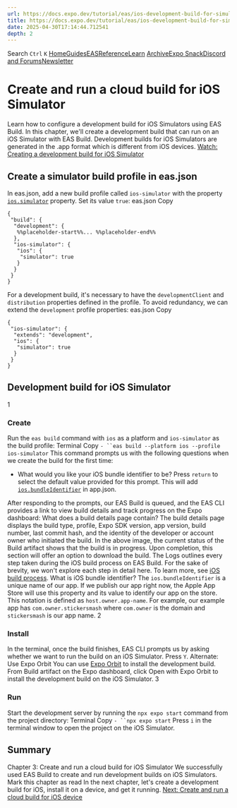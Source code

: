 ```yaml
---
url: https://docs.expo.dev/tutorial/eas/ios-development-build-for-simulators
title: https://docs.expo.dev/tutorial/eas/ios-development-build-for-simulators
date: 2025-04-30T17:14:44.712541
depth: 2
---
```


Search
`Ctrl` `K`
[Home](https://docs.expo.dev/)[Guides](https://docs.expo.dev/guides/overview)[EAS](https://docs.expo.dev/eas)[Reference](https://docs.expo.dev/versions/latest)[Learn](https://docs.expo.dev/tutorial/overview)
[Archive](https://docs.expo.dev/archive)[Expo Snack](https://snack.expo.dev)[Discord and Forums](https://chat.expo.dev)[Newsletter](https://expo.dev/mailing-list/signup)
# Create and run a cloud build for iOS Simulator
Learn how to configure a development build for iOS Simulators using EAS Build.
In this chapter, we'll create a development build that can run on an iOS Simulator with EAS Build.
Development builds for iOS Simulators are generated in the .app format which is different from iOS devices.
[Watch: Creating a development build for iOS Simulator](https://www.youtube.com/watch?v=SgL97PFZctg)
## Create a simulator build profile in eas.json
In eas.json, add a new build profile called `ios-simulator` with the property [`ios.simulator`](https://docs.expo.dev/eas/json#simulator) property. Set its value `true`:
eas.json
Copy
```
{
 "build": {
  "development": {
   %%placeholder-start%%... %%placeholder-end%%
  },
  "ios-simulator": {
   "ios": {
    "simulator": true
   }
  }
 }
}

```

For a development build, it's necessary to have the `developmentClient` and `distribution` properties defined in the profile. To avoid redundancy, we can extend the `development` profile properties:
eas.json
Copy
```
{
 "ios-simulator": {
  "extends": "development",
  "ios": {
   "simulator": true
  }
 }
}

```

## Development build for iOS Simulator
1
### Create
Run the `eas build` command with `ios` as a platform and `ios-simulator` as the build profile:
Terminal
Copy
`- ``eas build --platform ios --profile ios-simulator`
This command prompts us with the following questions when we create the build for the first time:
  * What would you like your iOS bundle identifier to be? Press `return` to select the default value provided for this prompt. This will add [`ios.bundleIdentifier`](https://docs.expo.dev/versions/latest/config/app#package) in app.json.


After responding to the prompts, our EAS Build is queued, and the EAS CLI provides a link to view build details and track progress on the Expo dashboard:
What does a build details page contain?
The build details page displays the build type, profile, Expo SDK version, app version, build number, last commit hash, and the identity of the developer or account owner who initiated the build.
In the above image, the current status of the Build artifact shows that the build is in progress. Upon completion, this section will offer an option to download the build. The Logs outlines every step taken during the iOS build process on EAS Build. For the sake of brevity, we won't explore each step in detail here. To learn more, see [iOS build process](https://docs.expo.dev/build-reference/ios-builds).
What is iOS bundle identifier?
The `ios.bundleIdentifier` is a unique name of our app. If we publish our app right now, the Apple App Store will use this property and its value to identify our app on the store.
This notation is defined as `host.owner.app-name`. For example, our example app has `com.owner.stickersmash` where `com.owner` is the domain and `stickersmash` is our app name.
2
### Install
In the terminal, once the build finishes, EAS CLI prompts us by asking whether we want to run the build on an iOS Simulator. Press `Y`.
Alternate: Use Expo Orbit
You can use [Expo Orbit](https://expo.dev/orbit) to install the development build. From Build artifact on the Expo dashboard, click Open with Expo Orbit to install the development build on the iOS Simulator.
3
### Run
Start the development server by running the `npx expo start` command from the project directory:
Terminal
Copy
`- ``npx expo start`
Press `i` in the terminal window to open the project on the iOS Simulator.
## Summary
Chapter 3: Create and run a cloud build for iOS Simulator
We successfully used EAS Build to create and run development builds on iOS Simulators.
Mark this chapter as read
In the next chapter, let's create a development build for iOS, install it on a device, and get it running.
[Next: Create and run a cloud build for iOS device](https://docs.expo.dev/tutorial/eas/ios-development-build-for-devices)

